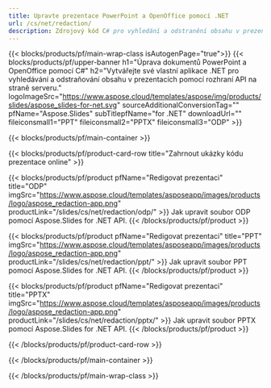 ```yaml
---
title: Upravte prezentace PowerPoint a OpenOffice pomocí .NET
url: /cs/net/redaction/
description: Zdrojový kód C# pro vyhledání a odstranění obsahu v prezentacích PowerPoint a OpenOffice™
---
```


{{< blocks/products/pf/main-wrap-class isAutogenPage="true">}}
{{< blocks/products/pf/upper-banner h1="Úprava dokumentů PowerPoint a OpenOffice pomocí C#" h2="Vytvářejte své vlastní aplikace .NET pro vyhledávání a odstraňování obsahu v prezentacích pomocí rozhraní API na straně serveru." logoImageSrc="https://www.aspose.cloud/templates/aspose/img/products/slides/aspose_slides-for-net.svg" sourceAdditionalConversionTag="" pfName="Aspose.Slides" subTitlepfName="for .NET" downloadUrl="" fileiconsmall1="PPT" fileiconsmall2="PPTX" fileiconsmall3="ODP" >}}

{{< blocks/products/pf/main-container >}}

{{< blocks/products/pf/product-card-row title="Zahrnout ukázky kódu prezentace online" >}}

{{< blocks/products/pf/product pfName="Redigovat prezentaci" title="ODP" imgSrc="https://www.aspose.cloud/templates/asposeapp/images/products/logo/aspose_redaction-app.png" productLink="/slides/cs/net/redaction/odp/" >}}
Jak upravit soubor ODP pomocí Aspose.Slides for .NET API.
{{< /blocks/products/pf/product >}}

{{< blocks/products/pf/product pfName="Redigovat prezentaci" title="PPT" imgSrc="https://www.aspose.cloud/templates/asposeapp/images/products/logo/aspose_redaction-app.png" productLink="/slides/cs/net/redaction/ppt/" >}}
Jak upravit soubor PPT pomocí Aspose.Slides for .NET API.
{{< /blocks/products/pf/product >}}

{{< blocks/products/pf/product pfName="Redigovat prezentaci" title="PPTX" imgSrc="https://www.aspose.cloud/templates/asposeapp/images/products/logo/aspose_redaction-app.png" productLink="/slides/cs/net/redaction/pptx/" >}}
Jak upravit soubor PPTX pomocí Aspose.Slides for .NET API.
{{< /blocks/products/pf/product >}}



{{< /blocks/products/pf/product-card-row >}}

{{< /blocks/products/pf/main-container >}}
    
{{< /blocks/products/pf/main-wrap-class >}}